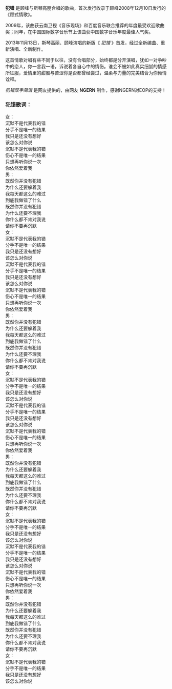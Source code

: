 

**犯错** 是顾峰与斯琴高丽合唱的歌曲，首次发行收录于顾峰2008年12月10日发行的《顾式情歌》。

2009年，该曲获云南卫视《音乐现场》和百度音乐联合推荐的年度最受欢迎歌曲奖；同年，在中国国际数字音乐节上该曲获中国数字音乐年度最佳人气奖。

2013年11月13日，斯琴高丽、顾峰演唱的新版《 _犯错_ 》首发，经过全新编曲、重新演唱、全新制作。

这首情歌对唱有些不同于以往，没有合唱部分，始终都是分开演唱，犹如一对争吵中的恋人，你一言我一语，诉说着各自心中的情伤。谁会不被如此真实细腻的情感所征服，爱情里的甜蜜与苦涩你是否都曾经尝过，温柔与力量的完美结合为你倾情诠释。

_犯错双手简谱_ 是网友提供的，由网友 **NGERN** 制作，感谢NGERN对EOP的支持！

### 犯错歌词：

女：  
沉默不是代表我的错  
分手不是唯一的结果  
我只是还没有想好  
该怎么对你说  
沉默不是代表我的错  
伤心不是唯一的结果  
只想再听你说一次  
你依然爱着我  
男：  
既然你并没有犯错  
为什么还要躲着我  
我每天都这么的难过  
到底我做错了什么  
既然你并没有犯错  
为什么还要不理我  
你什么都不肯对我说  
请你不要再沉默  
女：  
沉默不是代表我的错  
分手不是唯一的结果  
我只是还没有想好  
该怎么对你说  
沉默不是代表我的错  
分手不是唯一的结果  
我只是还没有想好  
该怎么对你说  
沉默不是代表我的错  
伤心不是唯一的结果  
只想再听你说一次  
你依然爱着我  
男：  
既然你并没有犯错  
为什么还要躲着我  
我每天都这么的难过  
到底我做错了什么  
既然你并没有犯错  
为什么还要不理我  
你什么都不肯对我说  
请你不要再沉默  
女：  
沉默不是代表我的错  
分手不是唯一的结果  
我只是还没有想好  
该怎么对你说  
沉默不是代表我的错  
分手不是唯一的结果  
我只是还没有想好  
该怎么对你说  
沉默不是代表我的错  
伤心不是唯一的结果  
只想再听你说一次  
你依然爱着我  
男：  
既然你并没有犯错  
为什么还要躲着我  
我每天都这么的难过  
到底我做错了什么  
既然你并没有犯错  
为什么还要不理我  
你什么都不肯对我说  
请你不要再沉默  
女：  
沉默不是代表我的错  
分手不是唯一的结果  
我只是还没有想好  
该怎么对你说  
沉默不是代表我的错  
分手不是唯一的结果  
我只是还没有想好  
该怎么对你说  
沉默不是代表我的错  
伤心不是唯一的结果  
只想再听你说一次  
你依然爱着我  
男：  
既然你并没有犯错  
为什么还要躲着我  
我每天都这么的难过  
到底我做错了什么  
既然你并没有犯错  
为什么还要不理我  
你什么都不肯对我说  
请你不要再沉默  
女：  
沉默不是代表我的错  
分手不是唯一的结果  
我只是还没有想好  
该怎么对你说

